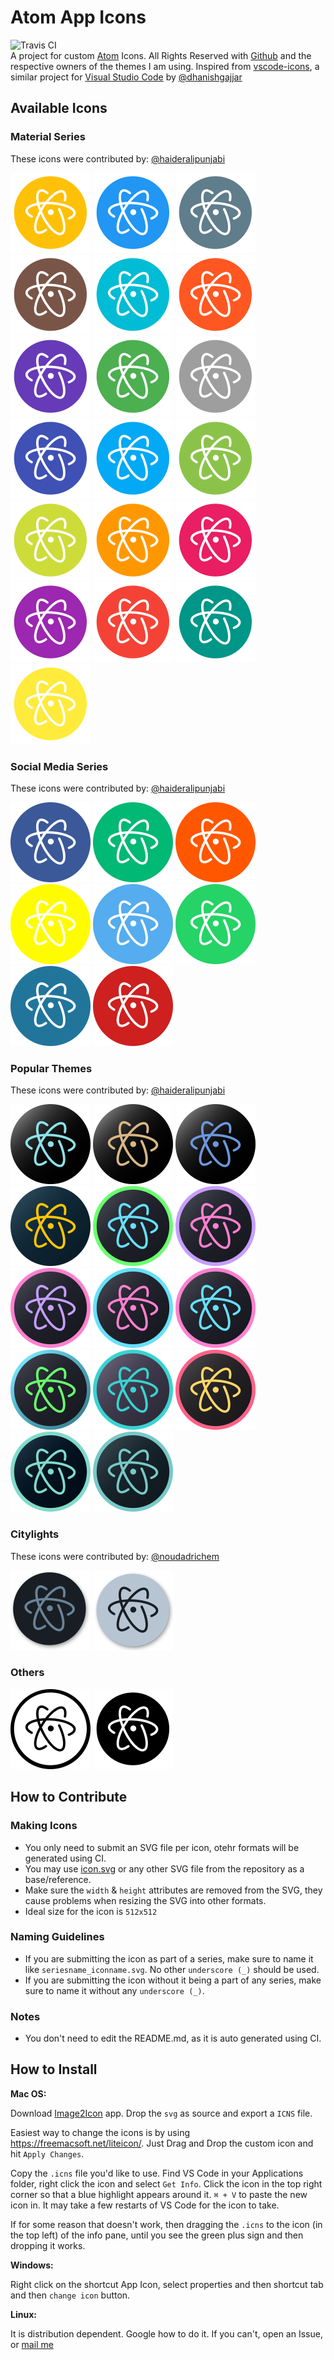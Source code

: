 # Atom App Icons
![Travis CI](https://travis-ci.org/HackeSta/atom-icons.svg?branch=master)  
 A project for custom [Atom](https://atom.io) Icons. All Rights Reserved with [Github](https://github.com) and the respective owners of the themes I am using.
 Inspired from [vscode-icons](https://github.com/dhanishgajjar/vscode-icons), a similar project for [Visual Studio Code](https://code.visualstudio.com/) by [@dhanishgajjar](https://github.com/dhanishgajjar/)
 
 ## Available Icons
 
### Material Series
 These icons were contributed by: [@haideralipunjabi](https://github.com/haideralipunjabi)

 <img title="material_amber.svg" src="svg/material_amber.svg" width="128px"> <img title="material_blue.svg" src="svg/material_blue.svg" width="128px"> <img title="material_bluegrey.svg" src="svg/material_bluegrey.svg" width="128px"> <img title="material_brown.svg" src="svg/material_brown.svg" width="128px"> <img title="material_cyan.svg" src="svg/material_cyan.svg" width="128px"> <img title="material_deeporange.svg" src="svg/material_deeporange.svg" width="128px"> <img title="material_deeppurple.svg" src="svg/material_deeppurple.svg" width="128px"> <img title="material_green.svg" src="svg/material_green.svg" width="128px"> <img title="material_grey.svg" src="svg/material_grey.svg" width="128px"> <img title="material_indigo.svg" src="svg/material_indigo.svg" width="128px"> <img title="material_lightblue.svg" src="svg/material_lightblue.svg" width="128px"> <img title="material_lightgreen.svg" src="svg/material_lightgreen.svg" width="128px"> <img title="material_lime.svg" src="svg/material_lime.svg" width="128px"> <img title="material_orange.svg" src="svg/material_orange.svg" width="128px"> <img title="material_pink.svg" src="svg/material_pink.svg" width="128px"> <img title="material_purple.svg" src="svg/material_purple.svg" width="128px"> <img title="material_red.svg" src="svg/material_red.svg" width="128px"> <img title="material_teal.svg" src="svg/material_teal.svg" width="128px"> <img title="material_yellow.svg" src="svg/material_yellow.svg" width="128px"> 
### Social Media Series
 These icons were contributed by: [@haideralipunjabi](https://github.com/haideralipunjabi)

 <img title="social_facebook.svg" src="svg/social_facebook.svg" width="128px"> <img title="social_medium.svg" src="svg/social_medium.svg" width="128px"> <img title="social_reddit.svg" src="svg/social_reddit.svg" width="128px"> <img title="social_snapchat.svg" src="svg/social_snapchat.svg" width="128px"> <img title="social_twitter.svg" src="svg/social_twitter.svg" width="128px"> <img title="social_whatsapp.svg" src="svg/social_whatsapp.svg" width="128px"> <img title="social_wordpress.svg" src="svg/social_wordpress.svg" width="128px"> <img title="social_youtube.svg" src="svg/social_youtube.svg" width="128px"> 
### Popular Themes
 These icons were contributed by: [@haideralipunjabi](https://github.com/haideralipunjabi)

 <img title="poptheme_city-lights-one.svg" src="svg/poptheme_city-lights-one.svg" width="128px"> <img title="poptheme_city-lights-two.svg" src="svg/poptheme_city-lights-two.svg" width="128px"> <img title="poptheme_city-lights.svg" src="svg/poptheme_city-lights.svg" width="128px"> <img title="poptheme_cobalt2.svg" src="svg/poptheme_cobalt2.svg" width="128px"> <img title="poptheme_dracula-five.svg" src="svg/poptheme_dracula-five.svg" width="128px"> <img title="poptheme_dracula-four.svg" src="svg/poptheme_dracula-four.svg" width="128px"> <img title="poptheme_dracula-one.svg" src="svg/poptheme_dracula-one.svg" width="128px"> <img title="poptheme_dracula-three.svg" src="svg/poptheme_dracula-three.svg" width="128px"> <img title="poptheme_dracula-two.svg" src="svg/poptheme_dracula-two.svg" width="128px"> <img title="poptheme_dracula.svg" src="svg/poptheme_dracula.svg" width="128px"> <img title="poptheme_levelup.svg" src="svg/poptheme_levelup.svg" width="128px"> <img title="poptheme_monokai-pro.svg" src="svg/poptheme_monokai-pro.svg" width="128px"> <img title="poptheme_night-owl.svg" src="svg/poptheme_night-owl.svg" width="128px"> <img title="poptheme_oceanic-next.svg" src="svg/poptheme_oceanic-next.svg" width="128px"> 
### Citylights
 These icons were contributed by: [@noudadrichem](https://github.com/noudadrichem)

 <img title="citylights_dark.svg" src="svg/citylights_dark.svg" width="128px"> <img title="citylights_light.svg" src="svg/citylights_light.svg" width="128px"> 
### Others
 <img title="blackonwhite.svg" src="svg/blackonwhite.svg" width="128px"> <img title="whiteonblack.svg" src="svg/whiteonblack.svg" width="128px"> 
 
 ## How to Contribute
 
 ### Making Icons
 * You only need to submit an SVG file per icon, otehr formats will be generated using CI.
 * You may use [icon.svg](icon.svg) or any other SVG file from the repository as a base/reference.
 * Make sure the `width` & `height` attributes are removed from the SVG, they cause problems when resizing the SVG into other formats.
 * Ideal size for the icon is `512x512`  
 
 ### Naming Guidelines
 * If you are submitting the icon as part of a series, make sure to name it like `seriesname_iconname.svg`. No other `underscore (_)` should be used.
 * If you are submitting the icon without it being a part of any series, make sure to name it without any `underscore (_)`.
 
 ### Notes
 * You don't need to edit the README.md, as it is auto generated using CI.
 
 
 ## How to Install
 
 **Mac OS:**
 
 Download [Image2Icon](http://www.img2icnsapp.com/) app. Drop the  `svg` as source and export a `ICNS` file.
 
 Easiest way to change the icons is by using https://freemacsoft.net/liteicon/. Just Drag and Drop the custom icon and hit `Apply Changes`.
 
 Copy the `.icns` file you'd like to use. Find VS Code in your Applications folder, right click the icon and select `Get Info`. Click the icon in the top right corner so that a blue highlight appears around it. `⌘ + V` to paste the new icon in. It may take a few restarts of VS Code for the icon to take.
 
 If for some reason that doesn't work, then dragging the `.icns` to the icon (in the top left) of the info pane, until you see the green plus sign and then dropping it works.
 
 **Windows:**
 
 Right click on the shortcut App Icon, select properties and then shortcut tab and then `change icon` button.
 
 **Linux:**  
 
 It is distribution dependent. Google how to do it. If you can't, open an Issue, or [mail me](mailto:haideralipunjabi@hackesta.org)

